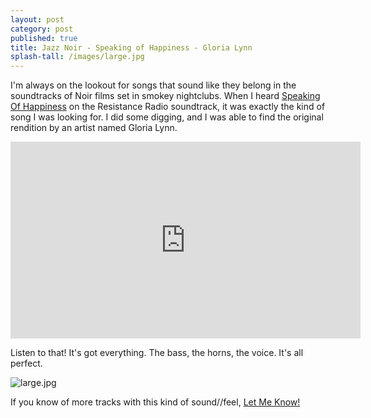 ```yaml
---
layout: post
category: post
published: true
title: Jazz Noir - Speaking of Happiness - Gloria Lynn
splash-tall: /images/large.jpg
---
```

I'm always on the lookout for songs that sound like they belong in the soundtracks of Noir films set in smokey nightclubs. When I heard [Speaking Of Happiness](https://www.youtube.com/watch?v=fHwbrYVlENs) on the Resistance Radio soundtrack, it was exactly the kind of song I was looking for. I did some digging, and I was able to find the original rendition by an artist named Gloria Lynn. 

<iframe width="560" height="315" src="https://www.youtube.com/embed/raKxn94wHyY" frameborder="0" allowfullscreen></iframe>

Listen to that! It's got everything. The bass, the horns, the voice. It's all perfect. 

![large.jpg]({{site.baseurl}}/images/large.jpg)

If you know of more tracks with this kind of sound//feel, [Let Me Know!](https://mastodon.social/@ajroach42)
